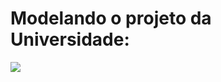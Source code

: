<h1>Modelando o projeto da Universidade: </h1>
<img src="https://user-images.githubusercontent.com/99451711/191136838-81b3ace4-e47d-4509-973a-2e04b48ba2c2.png">
